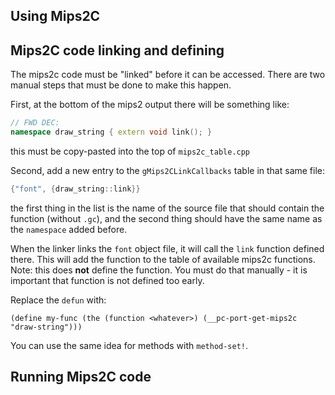 ## Using Mips2C

## Mips2C code linking and defining
The mips2c code must be "linked" before it can be accessed. There are two manual steps that must be done to make this happen.

First, at the bottom of the mips2 output there will be something like:
```cpp
// FWD DEC:
namespace draw_string { extern void link(); }
```
this must be copy-pasted into the top of `mips2c_table.cpp`

Second, add a new entry to the `gMips2CLinkCallbacks` table in that same file:
```cpp
{"font", {draw_string::link}}
```
the first thing in the list is the name of the source file that should contain the function (without `.gc`), and the second thing should have the same name as the `namespace` added before.

When the linker links the `font` object file, it will call the `link` function defined there.  This will add the function to the table of available mips2c functions.  Note: this does **not** define the function. You must do that manually - it is important that function is not defined too early.

Replace the `defun` with:
```
(define my-func (the (function <whatever>) (__pc-port-get-mips2c "draw-string")))
```

You can use the same idea for methods with `method-set!`.

## Running Mips2C code